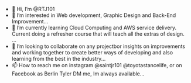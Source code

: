 - 👋 Hi, I’m @RTJ101
- 👀 I’m interested in Web development, Graphic Design and Back-End Improvement...
- 🌱 I’m currently learning Cloud Computing and AWS service delivery. Current doing a refresher course that will teach all the extras of design. ...
- 💞️ I’m looking to collaborate on any projectbor insights on improvements and working together to create better ways of developing and also learning from the best in the industry...
- 📫 How to reach me on instagram @saintjr101 @toyotastancelife, or on Facebook as Berlin Tyler DM me, Im always available...

<!---
RTJ101/RTJ101 is a ✨ special ✨ repository because its `README.md` (this file) appears on your GitHub profile.
You can click the Preview link to take a look at your changes.
--->
